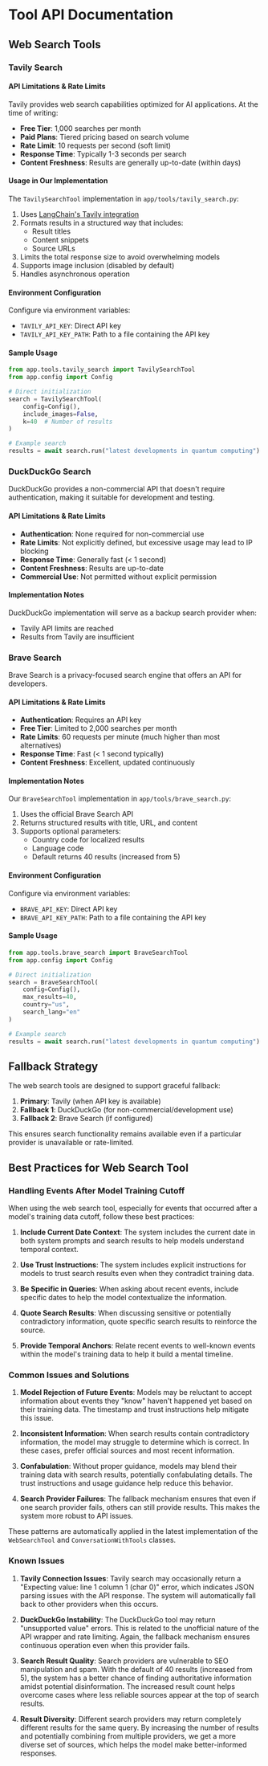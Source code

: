 # Tool API Documentation

## Web Search Tools

### Tavily Search

#### API Limitations & Rate Limits

Tavily provides web search capabilities optimized for AI applications. At the time of writing:

- **Free Tier**: 1,000 searches per month
- **Paid Plans**: Tiered pricing based on search volume
- **Rate Limit**: 10 requests per second (soft limit)
- **Response Time**: Typically 1-3 seconds per search
- **Content Freshness**: Results are generally up-to-date (within days)

#### Usage in Our Implementation

The `TavilySearchTool` implementation in `app/tools/tavily_search.py`:

1. Uses [LangChain's Tavily integration](https://python.langchain.com/docs/integrations/tools/tavily_search/)
2. Formats results in a structured way that includes:
   - Result titles
   - Content snippets
   - Source URLs
3. Limits the total response size to avoid overwhelming models
4. Supports image inclusion (disabled by default)
5. Handles asynchronous operation

#### Environment Configuration

Configure via environment variables:

- `TAVILY_API_KEY`: Direct API key
- `TAVILY_API_KEY_PATH`: Path to a file containing the API key

#### Sample Usage

```python
from app.tools.tavily_search import TavilySearchTool
from app.config import Config

# Direct initialization
search = TavilySearchTool(
    config=Config(),
    include_images=False,
    k=40  # Number of results
)

# Example search
results = await search.run("latest developments in quantum computing")
```

### DuckDuckGo Search

DuckDuckGo provides a non-commercial API that doesn't require authentication, making it suitable for development and testing.

#### API Limitations & Rate Limits

- **Authentication**: None required for non-commercial use
- **Rate Limits**: Not explicitly defined, but excessive usage may lead to IP blocking
- **Response Time**: Generally fast (< 1 second)
- **Content Freshness**: Results are up-to-date
- **Commercial Use**: Not permitted without explicit permission

#### Implementation Notes

DuckDuckGo implementation will serve as a backup search provider when:

- Tavily API limits are reached
- Results from Tavily are insufficient

### Brave Search

Brave Search is a privacy-focused search engine that offers an API for developers.

#### API Limitations & Rate Limits

- **Authentication**: Requires an API key
- **Free Tier**: Limited to 2,000 searches per month
- **Rate Limits**: 60 requests per minute (much higher than most alternatives)
- **Response Time**: Fast (< 1 second typically)
- **Content Freshness**: Excellent, updated continuously

#### Implementation Notes

Our `BraveSearchTool` implementation in `app/tools/brave_search.py`:

1. Uses the official Brave Search API
2. Returns structured results with title, URL, and content
3. Supports optional parameters:
   - Country code for localized results
   - Language code
   - Default returns 40 results (increased from 5)

#### Environment Configuration

Configure via environment variables:

- `BRAVE_API_KEY`: Direct API key
- `BRAVE_API_KEY_PATH`: Path to a file containing the API key

#### Sample Usage

```python
from app.tools.brave_search import BraveSearchTool
from app.config import Config

# Direct initialization
search = BraveSearchTool(
    config=Config(),
    max_results=40,
    country="us",
    search_lang="en"
)

# Example search
results = await search.run("latest developments in quantum computing")
```

## Fallback Strategy

The web search tools are designed to support graceful fallback:

1. **Primary**: Tavily (when API key is available)
2. **Fallback 1**: DuckDuckGo (for non-commercial/development use)
3. **Fallback 2**: Brave Search (if configured)

This ensures search functionality remains available even if a particular provider is unavailable or rate-limited.

## Best Practices for Web Search Tool

### Handling Events After Model Training Cutoff

When using the web search tool, especially for events that occurred after a model's training data cutoff, follow these best practices:

1. **Include Current Date Context**: The system includes the current date in both system prompts and search results to help models understand temporal context.

2. **Use Trust Instructions**: The system includes explicit instructions for models to trust search results even when they contradict training data.

3. **Be Specific in Queries**: When asking about recent events, include specific dates to help the model contextualize the information.

4. **Quote Search Results**: When discussing sensitive or potentially contradictory information, quote specific search results to reinforce the source.

5. **Provide Temporal Anchors**: Relate recent events to well-known events within the model's training data to help it build a mental timeline.

### Common Issues and Solutions

1. **Model Rejection of Future Events**: Models may be reluctant to accept information about events they "know" haven't happened yet based on their training data. The timestamp and trust instructions help mitigate this issue.

2. **Inconsistent Information**: When search results contain contradictory information, the model may struggle to determine which is correct. In these cases, prefer official sources and most recent information.

3. **Confabulation**: Without proper guidance, models may blend their training data with search results, potentially confabulating details. The trust instructions and usage guidance help reduce this behavior.

4. **Search Provider Failures**: The fallback mechanism ensures that even if one search provider fails, others can still provide results. This makes the system more robust to API issues.

These patterns are automatically applied in the latest implementation of the `WebSearchTool` and `ConversationWithTools` classes.

### Known Issues

1. **Tavily Connection Issues**: Tavily search may occasionally return a "Expecting value: line 1 column 1 (char 0)" error, which indicates JSON parsing issues with the API response. The system will automatically fall back to other providers when this occurs.

2. **DuckDuckGo Instability**: The DuckDuckGo tool may return "unsupported value" errors. This is related to the unofficial nature of the API wrapper and rate limiting. Again, the fallback mechanism ensures continuous operation even when this provider fails.

3. **Search Result Quality**: Search providers are vulnerable to SEO manipulation and spam. With the default of 40 results (increased from 5), the system has a better chance of finding authoritative information amidst potential disinformation. The increased result count helps overcome cases where less reliable sources appear at the top of search results.

4. **Result Diversity**: Different search providers may return completely different results for the same query. By increasing the number of results and potentially combining from multiple providers, we get a more diverse set of sources, which helps the model make better-informed responses.
